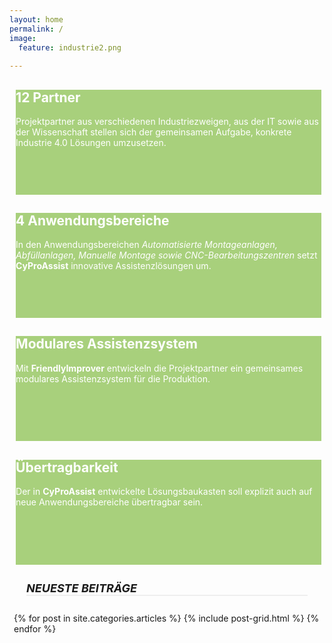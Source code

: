 ```yaml
---
layout: home
permalink: /
image:
  feature: industrie2.png
  
---
```


<div class="tiles" style="">

<div class="tile" style="background: #a8d07c !important; color:#fff;height: 12em;margin: 0 1% 2% 2% !important;">
  <h2 class="post-title">12 Partner</h2>
  <p class="post-excerpt">Projektpartner aus verschiedenen Industriezweigen, aus der IT sowie aus der Wissenschaft stellen sich der gemeinsamen Aufgabe, konkrete Industrie 4.0 Lösungen umzusetzen.</p>
</div>

<div class="tile" style="background: #a8d07c !important; color:#fff;height: 12em;margin: 0 1% 2% 2% !important;">
  <h2 class="post-title">4 Anwendungsbereiche</h2>
  <p class="post-excerpt">In den Anwendungsbereichen <i>Automatisierte Montageanlagen, Abfüllanlagen, Manuelle Montage sowie CNC-Bearbeitungszentren</i> setzt <strong>CyProAssist</strong> innovative Assistenzlösungen um.</p>
</div>

<div class="tile" style="background: #a8d07c !important; color:#fff;height: 12em;margin: 0 1% 2% 2% !important;">
  <h2 class="post-title">Modulares Assistenzsystem</h2>
  <p class="post-excerpt">Mit <strong>FriendlyImprover</strong> entwickeln die Projektpartner ein gemeinsames modulares Assistenzsystem für die Produktion.</p>
</div>

<div class="tile" style="background: #a8d07c !important; color:#fff;height: 12em;margin: 0 1% 2% 2% !important;">
  <h2 class="post-title">Übertragbarkeit</h2>
  <p class="post-excerpt">Der in <strong>CyProAssist</strong> entwickelte Lösungsbaukasten soll explizit auch auf neue Anwendungsbereiche übertragbar sein.</p>
</div>
</div>

<h5 style=" margin:1.5em; border-bottom: 2px solid #eee;font-size:18px">NEUESTE BEITRÄGE </h5>

<div class="tiles" style="margin:0.5em;">
{% for post in site.categories.articles %}
  {% include post-grid.html %}
{% endfor %}
</div><!-- /.tiles -->